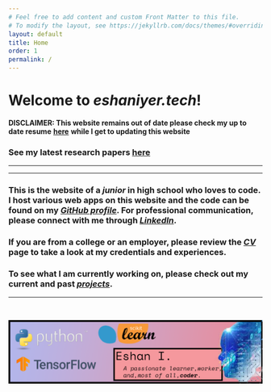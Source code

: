 ```yaml
---
# Feel free to add content and custom Front Matter to this file.
# To modify the layout, see https://jekyllrb.com/docs/themes/#overriding-theme-defaults
layout: default
title: Home
order: 1
permalink: /
---            
```

# **Welcome to *eshaniyer.tech*!**

**DISCLAIMER: This website remains out of date please check my up to date resume** [**here**](/assets/resume-full.pdf) **while I get to updating this website**

### See my latest research papers [here](https://scholar.eshaniyer.tech/)
---

<hr>

### This is the website of a ***junior*** in high school who loves to code. I host various web apps on this website and the code can be found on my <a href="https://www.github.com/Nazchanel" target="_blank"><b><i>GitHub profile</i></b></a>. For professional communication, please connect with me through <a href="https://www.linkedin.com/in/kulfieshan" target="_blank"><b><i>LinkedIn</i></b></a>.



### If you are from a college or an employer, please review the [***CV***](/cv/) page to take a look at my credentials and experiences. 

### To see what I am currently working on, please check out my current and past [***projects***](/projects/).

<hr>
<br>

![](assets/banner.png)
